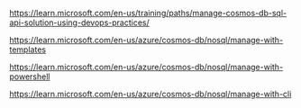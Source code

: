 https://learn.microsoft.com/en-us/training/paths/manage-cosmos-db-sql-api-solution-using-devops-practices/

https://learn.microsoft.com/en-us/azure/cosmos-db/nosql/manage-with-templates

https://learn.microsoft.com/en-us/azure/cosmos-db/nosql/manage-with-powershell

https://learn.microsoft.com/en-us/azure/cosmos-db/nosql/manage-with-cli